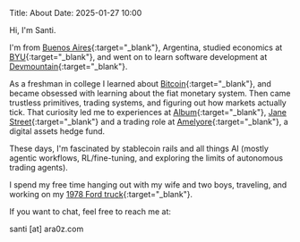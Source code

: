 Title: About
Date: 2025-01-27 10:00

Hi, I'm Santi.

I'm from [Buenos Aires](https://www.argentina.travel/en/buenos-aires/caba){:target="_blank"}, Argentina, studied economics at [BYU](https://www.byu.edu/){:target="_blank"}, and went on to learn software development at [Devmountain](http://devmountain.com){:target="_blank"}.

As a freshman in college I learned about [Bitcoin](https://bitcoin.org/bitcoin.pdf){:target="_blank"}, and became obsessed with learning about the fiat monetary system. Then came trustless primitives, trading systems, and figuring out how markets actually tick. That curiosity led me to experiences at [Album](https://www.album.vc/){:target="_blank"}, [Jane Street](https://www.janestreet.com/){:target="_blank"} and a trading role at [Amelyore](https://www.amelyore.io){:target="_blank"}, a digital assets hedge fund.

These days, I'm fascinated by stablecoin rails and all things AI (mostly agentic workflows, RL/fine-tuning, and exploring the limits of autonomous trading agents).

I spend my free time hanging out with my wife and two boys, traveling, and working on my [1978 Ford truck](https://imgur.com/a/7vdpApW){:target="_blank"}.

If you want to chat, feel free to reach me at:

santi [at] ara0z.com

